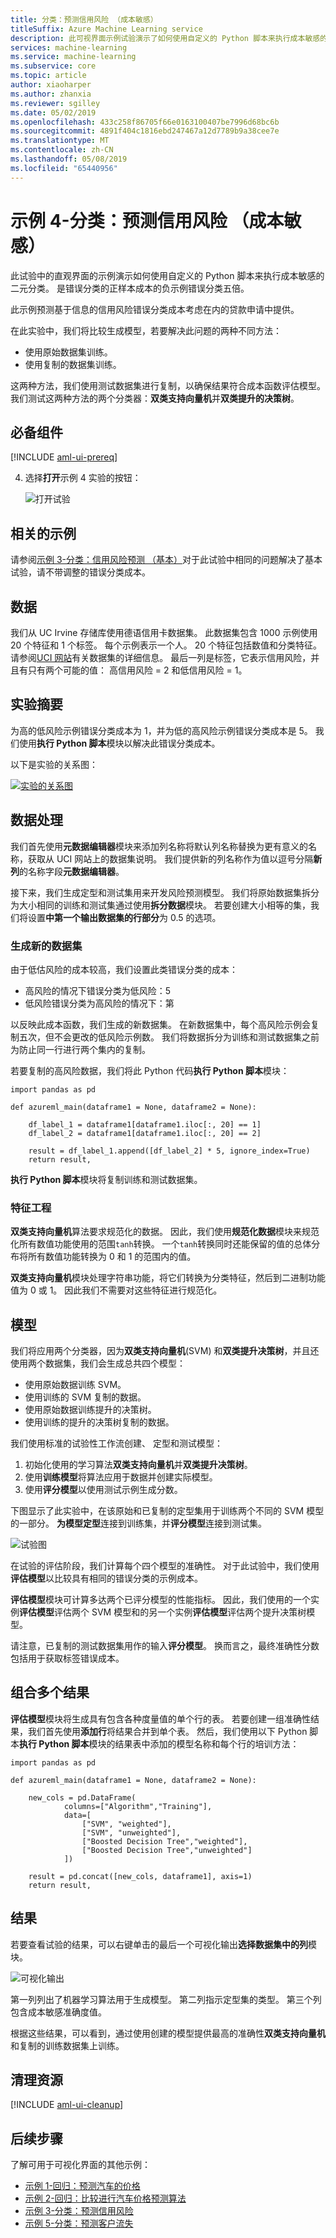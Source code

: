 ```yaml
---
title: 分类：预测信用风险 （成本敏感）
titleSuffix: Azure Machine Learning service
description: 此可视界面示例试验演示了如何使用自定义的 Python 脚本来执行成本敏感的二元分类。 它预测信用风险根据信用额度应用程序中提供信息。
services: machine-learning
ms.service: machine-learning
ms.subservice: core
ms.topic: article
author: xiaoharper
ms.author: zhanxia
ms.reviewer: sgilley
ms.date: 05/02/2019
ms.openlocfilehash: 433c258f86705f66e0163100407be7996d68bc6b
ms.sourcegitcommit: 4891f404c1816ebd247467a12d7789b9a38cee7e
ms.translationtype: MT
ms.contentlocale: zh-CN
ms.lasthandoff: 05/08/2019
ms.locfileid: "65440956"
---
```

# <a name="sample-4---classification-predict-credit-risk-cost-sensitive"></a>示例 4-分类：预测信用风险 （成本敏感）

此试验中的直观界面的示例演示如何使用自定义的 Python 脚本来执行成本敏感的二元分类。 是错误分类的正样本成本的负示例错误分类五倍。

此示例预测基于信息的信用风险错误分类成本考虑在内的贷款申请中提供。

在此实验中，我们将比较生成模型，若要解决此问题的两种不同方法：

- 使用原始数据集训练。
- 使用复制的数据集训练。

这两种方法，我们使用测试数据集进行复制，以确保结果符合成本函数评估模型。 我们测试这两种方法的两个分类器：**双类支持向量机**并**双类提升的决策树**。

## <a name="prerequisites"></a>必备组件

[!INCLUDE [aml-ui-prereq](../../../includes/aml-ui-prereq.md)]

4. 选择**打开**示例 4 实验的按钮：

    ![打开试验](media/ui-sample-classification-predict-credit-risk-cost-sensitive/open-sample4.png)

## <a name="related-sample"></a>相关的示例

请参阅[示例 3-分类：信用风险预测 （基本）](ui-sample-classification-predict-churn.md)对于此试验中相同的问题解决了基本试验，请不带调整的错误分类成本。

## <a name="data"></a>数据

我们从 UC Irvine 存储库使用德语信用卡数据集。 此数据集包含 1000 示例使用 20 个特征和 1 个标签。 每个示例表示一个人。 20 个特征包括数值和分类特征。 请参阅[UCI 网站](https://archive.ics.uci.edu/ml/datasets/Statlog+%28German+Credit+Data%29)有关数据集的详细信息。 最后一列是标签，它表示信用风险，并且有只有两个可能的值： 高信用风险 = 2 和低信用风险 = 1。

## <a name="experiment-summary"></a>实验摘要

为高的低风险示例错误分类成本为 1，并为低的高风险示例错误分类成本是 5。 我们使用**执行 Python 脚本**模块以解决此错误分类成本。

以下是实验的关系图：

[![实验的关系图](media/ui-sample-classification-predict-credit-risk-cost-sensitive/graph.png)](media/ui-sample-classification-predict-credit-risk-cost-sensitive/graph.png#lightbox)

## <a name="data-processing"></a>数据处理

我们首先使用**元数据编辑器**模块来添加列名称将默认列名称替换为更有意义的名称，获取从 UCI 网站上的数据集说明。 我们提供新的列名称作为值以逗号分隔**新列**的名称字段**元数据编辑器**。

接下来，我们生成定型和测试集用来开发风险预测模型。 我们将原始数据集拆分为大小相同的训练和测试集通过使用**拆分数据**模块。 若要创建大小相等的集，我们将设置**中第一个输出数据集的行部分**为 0.5 的选项。

### <a name="generate-the-new-dataset"></a>生成新的数据集

由于低估风险的成本较高，我们设置此类错误分类的成本：

- 高风险的情况下错误分类为低风险：5
- 低风险错误分类为高风险的情况下：第

以反映此成本函数，我们生成的新数据集。 在新数据集中，每个高风险示例会复制五次，但不会更改的低风险示例数。 我们将数据拆分为训练和测试数据集之前为防止同一行进行两个集内的复制。

若要复制的高风险数据，我们将此 Python 代码**执行 Python 脚本**模块：

```
import pandas as pd

def azureml_main(dataframe1 = None, dataframe2 = None):

    df_label_1 = dataframe1[dataframe1.iloc[:, 20] == 1]
    df_label_2 = dataframe1[dataframe1.iloc[:, 20] == 2]

    result = df_label_1.append([df_label_2] * 5, ignore_index=True)
    return result,
```

**执行 Python 脚本**模块将复制训练和测试数据集。

### <a name="feature-engineering"></a>特征工程

**双类支持向量机**算法要求规范化的数据。 因此，我们使用**规范化数据**模块来规范化所有数值功能使用的范围`tanh`转换。 一个`tanh`转换同时还能保留的值的总体分布将所有数值功能转换为 0 和 1 的范围内的值。

**双类支持向量机**模块处理字符串功能，将它们转换为分类特征，然后到二进制功能值为 0 或 1。 因此我们不需要对这些特征进行规范化。

## <a name="models"></a>模型

我们将应用两个分类器，因为**双类支持向量机**(SVM) 和**双类提升决策树**，并且还使用两个数据集，我们会生成总共四个模型：

- 使用原始数据训练 SVM。
- 使用训练的 SVM 复制的数据。
- 使用原始数据训练提升的决策树。
- 使用训练的提升的决策树复制的数据。

我们使用标准的试验性工作流创建、 定型和测试模型：

1. 初始化使用的学习算法**双类支持向量机**并**双类提升决策树**。
1. 使用**训练模型**将算法应用于数据并创建实际模型。
3. 使用**评分模型**以使用测试示例生成分数。

下图显示了此实验中，在该原始和已复制的定型集用于训练两个不同的 SVM 模型的一部分。 **为模型定型**连接到训练集，并**评分模型**连接到测试集。

![试验图](media/ui-sample-classification-predict-credit-risk-cost-sensitive/score-part.png)


在试验的评估阶段，我们计算每个四个模型的准确性。 对于此试验中，我们使用**评估模型**以比较具有相同的错误分类的示例成本。

**评估模型**模块可计算多达两个已评分模型的性能指标。 因此，我们使用的一个实例**评估模型**评估两个 SVM 模型和的另一个实例**评估模型**评估两个提升决策树模型。

请注意，已复制的测试数据集用作的输入**评分模型**。 换而言之，最终准确性分数包括用于获取标签错误成本。

## <a name="combine-multiple-results"></a>组合多个结果

**评估模型**模块将生成具有包含各种度量值的单个行的表。 若要创建一组准确性结果，我们首先使用**添加行**将结果合并到单个表。 然后，我们使用以下 Python 脚本**执行 Python 脚本**模块的结果表中添加的模型名称和每个行的培训方法：

```
import pandas as pd

def azureml_main(dataframe1 = None, dataframe2 = None):

    new_cols = pd.DataFrame(
            columns=["Algorithm","Training"],
            data=[
                ["SVM", "weighted"],
                ["SVM", "unweighted"],
                ["Boosted Decision Tree","weighted"],
                ["Boosted Decision Tree","unweighted"]
            ])

    result = pd.concat([new_cols, dataframe1], axis=1)
    return result,
```


## <a name="results"></a>结果

若要查看试验的结果，可以右键单击的最后一个可视化输出**选择数据集中的列**模块。

![可视化输出](media/ui-sample-classification-predict-credit-risk-cost-sensitive/result.png)

第一列列出了机器学习算法用于生成模型。
第二列指示定型集的类型。
第三个列包含成本敏感准确度值。

根据这些结果，可以看到，通过使用创建的模型提供最高的准确性**双类支持向量机**和复制的训练数据集上训练。

## <a name="clean-up-resources"></a>清理资源

[!INCLUDE [aml-ui-cleanup](../../../includes/aml-ui-cleanup.md)]

## <a name="next-steps"></a>后续步骤

了解可用于可视化界面的其他示例：

- [示例 1-回归：预测汽车的价格](ui-sample-regression-predict-automobile-price-basic.md)
- [示例 2-回归：比较进行汽车价格预测算法](ui-sample-regression-predict-automobile-price-compare-algorithms.md)
- [示例 3-分类：预测信用风险](ui-sample-classification-predict-credit-risk-basic.md)
- [示例 5-分类：预测客户流失](ui-sample-classification-predict-churn.md)
